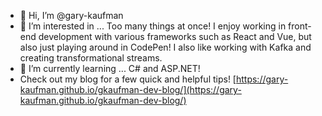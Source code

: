 - 👋 Hi, I’m @gary-kaufman
- 👀 I’m interested in ... Too many things at once! I enjoy working in front-end development with various frameworks such as React and Vue, but also just playing around in CodePen! I also like working with Kafka and creating transformational streams.
- 🌱 I’m currently learning ... C# and ASP.NET!
- Check out my blog for a few quick and helpful tips! [https://gary-kaufman.github.io/gkaufman-dev-blog/](https://gary-kaufman.github.io/gkaufman-dev-blog/)

